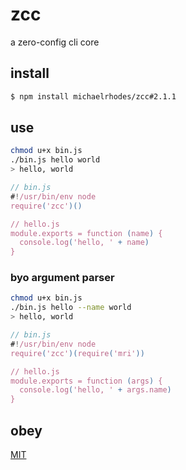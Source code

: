 # zcc
a zero-config cli core

## install
```sh
$ npm install michaelrhodes/zcc#2.1.1
```

## use
```sh
chmod u+x bin.js
./bin.js hello world
> hello, world
```
```js
// bin.js
#!/usr/bin/env node
require('zcc')()

// hello.js
module.exports = function (name) {
  console.log('hello, ' + name)
}
```

### byo argument parser
```sh
chmod u+x bin.js
./bin.js hello --name world
> hello, world
```
```js
// bin.js
#!/usr/bin/env node
require('zcc')(require('mri'))

// hello.js
module.exports = function (args) {
  console.log('hello, ' + args.name)
}
```

## obey
[MIT](http://opensource.org/licenses/MIT)
